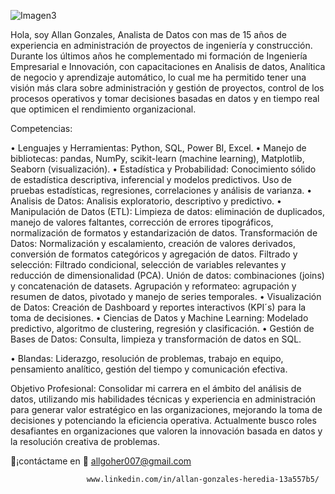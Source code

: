    ![Imagen3](https://github.com/user-attachments/assets/d0e3b97c-fc3c-44e7-83c2-0d726f766e7c)

Hola, soy Allan Gonzales, Analista de Datos con mas de 15 años de experiencia en administración de proyectos de ingeniería y construcción. Durante los últimos años he complementado mi formación de Ingeniería Empresarial e Innovación, con capacitaciones en Analisis de datos, Analítica de negocio y aprendizaje automático, lo cual me ha permitido tener una visión más clara sobre administración y gestión de proyectos, control de los procesos operativos y tomar decisiones basadas en datos y en tiempo real que optimicen el rendimiento organizacional.

Competencias:

•	Lenguajes y Herramientas: Python, SQL, Power BI, Excel.
•	Manejo de bibliotecas: pandas, NumPy, scikit-learn (machine learning), Matplotlib, Seaborn (visualización).
•	Estadística y Probabilidad: Conocimiento sólido de estadística descriptiva, inferencial y modelos predictivos.
Uso de pruebas estadísticas, regresiones, correlaciones y análisis de varianza.
•	Analisis de Datos: Analisis exploratorio, descriptivo y predictivo.
•	Manipulación de Datos (ETL): 
Limpieza de datos: eliminación de duplicados, manejo de valores faltantes, corrección de errores tipográficos, normalización de formatos y estandarización de datos.
Transformación de Datos: Normalización y escalamiento, creación de valores derivados, conversión de formatos categóricos y agregación de datos.
Filtrado y selección: Filtrado condicional, selección de variables relevantes y reducción de dimensionalidad (PCA).
Unión de datos: combinaciones (joins) y concatenación de datasets.
Agrupación y reformateo: agrupación y resumen de datos, pivotado y manejo de series temporales.
•	Visualización de Datos: Creación de Dashboard y reportes interactivos (KPI´s) para la toma de decisiones.
•	Ciencias de Datos y Machine Learning: Modelado predictivo, algoritmo de clustering, regresión y clasificación.
•	Gestión de Bases de Datos: Consulta, limpieza y transformación de datos en SQL.

•	Blandas: Liderazgo, resolución de problemas, trabajo en equipo, pensamiento analítico, gestión del tiempo y comunicación efectiva.

Objetivo Profesional: Consolidar mi carrera en el ámbito del análisis de datos, utilizando mis habilidades técnicas y experiencia en administración para generar valor estratégico en las organizaciones, mejorando la toma de decisiones y potenciando la eficiencia operativa. Actualmente busco roles desafiantes en organizaciones que valoren la innovación basada en datos y la resolución creativa de problemas.

📌¡contáctame en 📩 allgoher007@gmail.com 
                     
                     www.linkedin.com/in/allan-gonzales-heredia-13a557b5/
